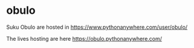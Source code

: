 # obulo
Suku Obulo are hosted in https://www.pythonanywhere.com/user/obulo/

The lives hosting are here https://obulo.pythonanywhere.com/


